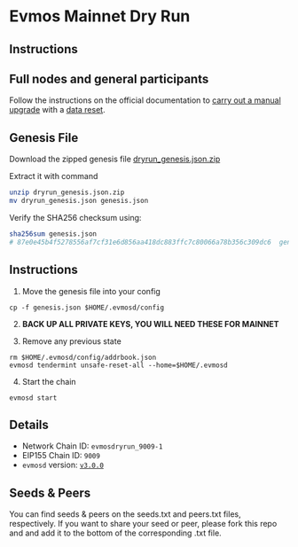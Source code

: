 # Evmos Mainnet Dry Run

## Instructions

## Full nodes and general participants

Follow the instructions on the official documentation to [carry out a manual upgrade](https://docs.evmos.org/validators/upgrades/manual.html) with a [data reset](https://docs.evmos.org/validators/upgrades/manual.html#_3-data-reset).

## Genesis File

Download the zipped genesis file [dryrun_genesis.json.zip](./dryrun_genesis.json.zip)

Extract it with command

```bash
unzip dryrun_genesis.json.zip
mv dryrun_genesis.json genesis.json
```

Verify the SHA256 checksum using:

```bash
sha256sum genesis.json
# 87e0e45b4f5278556af7cf31e6d856aa418dc883ffc7c80066a78b356c309dc6  genesis.json
```

## Instructions

1. Move the genesis file into your config

```
cp -f genesis.json $HOME/.evmosd/config
```

2. **BACK UP ALL PRIVATE KEYS, YOU WILL NEED THESE FOR MAINNET**

3. Remove any previous state

```
rm $HOME/.evmosd/config/addrbook.json
evmosd tendermint unsafe-reset-all --home=$HOME/.evmosd
```

4. Start the chain

```
evmosd start
```

## Details

- Network Chain ID: `evmosdryrun_9009-1`
- EIP155 Chain ID: `9009`
- `evmosd` version: [`v3.0.0`](https://github.com/tharsis/evmos/releases)

## Seeds & Peers

You can find seeds & peers on the seeds.txt and peers.txt files, respectively. If you want to share your seed or peer, please fork this repo and and add it to the bottom of the corresponding .txt file.
